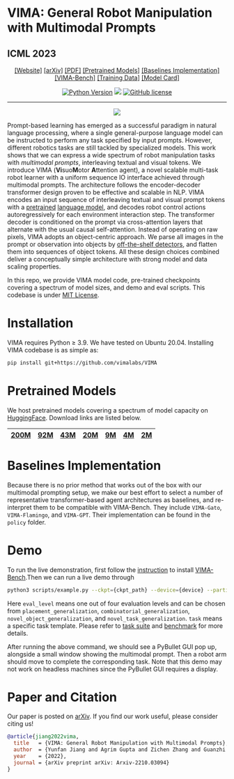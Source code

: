 # VIMA: General Robot Manipulation with Multimodal Prompts
## ICML 2023
<div align="center">

[[Website]](https://vimalabs.github.io/)
[[arXiv]](https://arxiv.org/abs/2210.03094)
[[PDF]](https://vimalabs.github.io/assets/vima_paper.pdf)
[[Pretrained Models]](#Pretrained-Models)
[[Baselines Implementation]](#Baselines-Implementation)
[[VIMA-Bench]](https://github.com/vimalabs/VimaBench)
[[Training Data]](https://huggingface.co/datasets/VIMA/VIMA-Data)
[[Model Card]](model-card.md)

[![Python Version](https://img.shields.io/badge/Python-3.9-blue.svg)](https://github.com/vimalabs/VIMA)
[<img src="https://img.shields.io/badge/Framework-PyTorch-red.svg"/>](https://pytorch.org/)
[![GitHub license](https://img.shields.io/github/license/vimalabs/VIMA)](https://github.com/vimalabs/VIMA/blob/main/LICENSE)
______________________________________________________________________
![](images/pull.png)
</div>

Prompt-based learning has emerged as a successful paradigm in natural language processing, where a single general-purpose language model can be instructed to perform any task specified by input prompts. However, different robotics tasks are still tackled by specialized models. This work shows that we can express a wide spectrum of robot manipulation tasks with *multimodal prompts*, interleaving textual and visual tokens.
We introduce VIMA (**Vi**suo**M**otor **A**ttention agent), a novel scalable multi-task robot learner with a uniform sequence IO interface achieved through multimodal prompts. The architecture follows the encoder-decoder transformer design proven to be effective and scalable in NLP. VIMA encodes an input sequence of interleaving textual and visual prompt tokens with a [pretrained](https://www.deepmind.com/publications/multimodal-few-shot-learning-with-frozen-language-models) [language model](https://ai.googleblog.com/2020/02/exploring-transfer-learning-with-t5.html), and decodes robot control actions autoregressively for each environment interaction step. The transformer decoder is conditioned on the prompt via cross-attention layers that alternate with the usual causal self-attention. Instead of operating on raw pixels, VIMA adopts an object-centric approach. We parse all images in the prompt or observation into objects by [off-the-shelf detectors](https://arxiv.org/abs/1703.06870), and flatten them into sequences of object tokens. All these design choices combined deliver a conceptually simple architecture with strong model and data scaling properties.

In this repo, we provide VIMA model code, pre-trained checkpoints covering a spectrum of model sizes, and demo and eval scripts. This codebase is under [MIT License](LICENSE).

# Installation
VIMA requires Python ≥ 3.9. We have tested on Ubuntu 20.04. Installing VIMA codebase is as simple as:

```bash
pip install git+https://github.com/vimalabs/VIMA
```

# Pretrained Models
We host pretrained models covering a spectrum of model capacity on [HuggingFace](https://huggingface.co/VIMA/VIMA). Download links are listed below.

| [200M](https://huggingface.co/VIMA/VIMA/resolve/main/200M.ckpt) | [92M](https://huggingface.co/VIMA/VIMA/resolve/main/92M.ckpt) | [43M](https://huggingface.co/VIMA/VIMA/resolve/main/43M.ckpt) | [20M](https://huggingface.co/VIMA/VIMA/resolve/main/20M.ckpt) | [9M](https://huggingface.co/VIMA/VIMA/resolve/main/9M.ckpt) | [4M](https://huggingface.co/VIMA/VIMA/resolve/main/4M.ckpt) | [2M](https://huggingface.co/VIMA/VIMA/resolve/main/2M.ckpt)    |
|-----------------------------------------------------------------|---------------------------------------------------------------|---------------------------------------------------------------|---------------------------------------------------------------|-------------------------------------------------------------|-------------------------------------------------------------|-----|

# Baselines Implementation
Because there is no prior method that works out of the box with our multimodal prompting setup, we make our best effort to select a number of representative transformer-based agent architectures as baselines, and re-interpret them to be compatible with VIMA-Bench. They include ```VIMA-Gato```, ```VIMA-Flamingo```, and ```VIMA-GPT```. Their implementation can be found in the ```policy``` folder.

# Demo
To run the live demonstration, first follow the [instruction](https://github.com/vimalabs/VimaBench/tree/main#installation) to install [VIMA-Bench](https://github.com/vimalabs/VimaBench).Then we can run a live demo through

```bash
python3 scripts/example.py --ckpt={ckpt_path} --device={device} --partition={eval_level} --task={task}
```

Here `eval_level` means one out of four evaluation levels and can be chosen from `placement_generalization`, `combinatorial_generalization`, `novel_object_generalization`, and `novel_task_generalization`. `task` means a specific task template. Please refer to [task suite](https://github.com/vimalabs/VimaBench/tree/main#task-suite) and [benchmark](https://github.com/vimalabs/VimaBench/tree/main#evaluation-benchmark) for more details.

After running the above command, we should see a PyBullet GUI pop up, alongside a small window showing the multimodal prompt. Then a robot arm should move to complete the corresponding task. Note that this demo may not work on headless machines since the PyBullet GUI requires a display.

# Paper and Citation

Our paper is posted on [arXiv](https://arxiv.org/abs/2210.03094). If you find our work useful, please consider citing us! 

```bibtex
@article{jiang2022vima,
  title   = {VIMA: General Robot Manipulation with Multimodal Prompts},
  author  = {Yunfan Jiang and Agrim Gupta and Zichen Zhang and Guanzhi Wang and Yongqiang Dou and Yanjun Chen and Li Fei-Fei and Anima Anandkumar and Yuke Zhu and Linxi Fan},
  year    = {2022},
  journal = {arXiv preprint arXiv: Arxiv-2210.03094}
}
```
